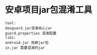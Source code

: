 # 安卓项目jar包混淆工具
	tool:
	dexguard.jar混淆核心jar
	guard.properties 混淆配置
	libs:
	android.jar 依赖jar包
	in.jar 需要混淆的jar
